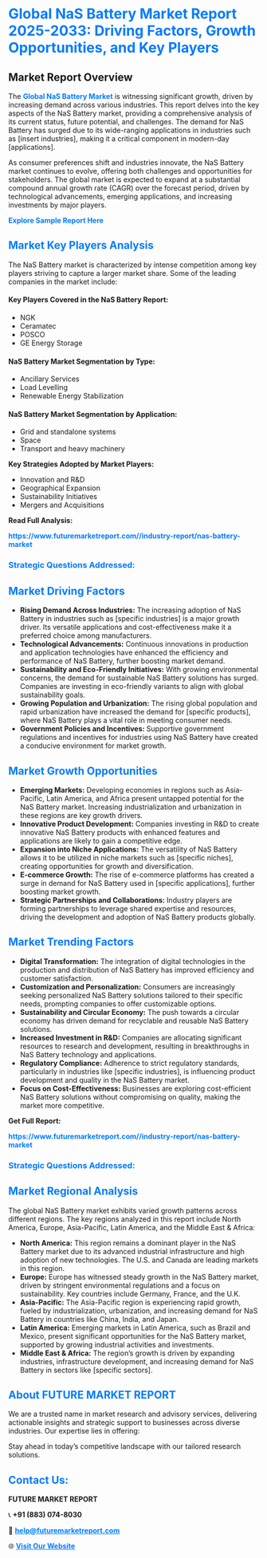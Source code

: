 <h1 style="color: #007BFF;">Global NaS Battery Market Report 2025-2033: Driving Factors, Growth Opportunities, and Key Players</h1>

<section id="overview">
<h2>Market Report Overview</h2>
<p>The <a href="https://www.futuremarketreport.com//industry-report/nas-battery-market" style="color: #007BFF; text-decoration: none;"><strong>Global NaS Battery Market</strong></a> is witnessing significant growth, driven by increasing demand across various industries. This report delves into the key aspects of the NaS Battery market, providing a comprehensive analysis of its current status, future potential, and challenges. The demand for NaS Battery has surged due to its wide-ranging applications in industries such as [insert industries], making it a critical component in modern-day [applications].</p>
<p>As consumer preferences shift and industries innovate, the NaS Battery market continues to evolve, offering both challenges and opportunities for stakeholders. The global market is expected to expand at a substantial compound annual growth rate (CAGR) over the forecast period, driven by technological advancements, emerging applications, and increasing investments by major players.</p>
</section>

<section id="overview">
<p><a href="https://www.futuremarketreport.com//request-sample/reportId=76554" style="color: #007BFF; text-decoration: none;"><strong>Explore Sample Report Here</strong></a></p>
</section>

<section id="key-players">
<h2 style="color: #007BFF;">Market Key Players Analysis</h2>
<p>The NaS Battery market is characterized by intense competition among key players striving to capture a larger market share. Some of the leading companies in the market include:</p>
<h4>Key Players Covered in the NaS Battery Report:</h4>
<ul><li>NGK</li><li>Ceramatec</li><li>POSCO</li><li>GE Energy Storage</li></ul>
<h4>NaS Battery Market Segmentation by Type:</h4>
<ul><li>Ancillary Services</li><li>Load Levelling</li><li>Renewable Energy Stabilization</li></ul>

<h4>NaS Battery Market Segmentation by Application:</h4>
<ul><li>Grid and standalone systems</li><li>Space</li><li>Transport and heavy machinery</li></ul>
<p><strong>Key Strategies Adopted by Market Players:</strong></p>
<ul>
<li>Innovation and R&D</li>
<li>Geographical Expansion</li>
<li>Sustainability Initiatives</li>
<li>Mergers and Acquisitions</li>
</ul>
</section>

<section>
<p><strong>Read Full Analysis: </strong></p><a href="https://www.futuremarketreport.com//industry-report/nas-battery-market" style="color: #007BFF; text-decoration: none;"><strong>https://www.futuremarketreport.com//industry-report/nas-battery-market</strong></a>
<h3 style="color: #007BFF;">Strategic Questions Addressed:</h3>
</section>

<section id="driving-factors">
<h2 style="color: #007BFF;">Market Driving Factors</h2>
<ul>
<li><strong>Rising Demand Across Industries:</strong> The increasing adoption of NaS Battery in industries such as [specific industries] is a major growth driver. Its versatile applications and cost-effectiveness make it a preferred choice among manufacturers.</li>
<li><strong>Technological Advancements:</strong> Continuous innovations in production and application technologies have enhanced the efficiency and performance of NaS Battery, further boosting market demand.</li>
<li><strong>Sustainability and Eco-Friendly Initiatives:</strong> With growing environmental concerns, the demand for sustainable NaS Battery solutions has surged. Companies are investing in eco-friendly variants to align with global sustainability goals.</li>
<li><strong>Growing Population and Urbanization:</strong> The rising global population and rapid urbanization have increased the demand for [specific products], where NaS Battery plays a vital role in meeting consumer needs.</li>
<li><strong>Government Policies and Incentives:</strong> Supportive government regulations and incentives for industries using NaS Battery have created a conducive environment for market growth.</li>
</ul>
</section>

<section id="growth-opportunities">
<h2 style="color: #007BFF;">Market Growth Opportunities</h2>
<ul>
<li><strong>Emerging Markets:</strong> Developing economies in regions such as Asia-Pacific, Latin America, and Africa present untapped potential for the NaS Battery market. Increasing industrialization and urbanization in these regions are key growth drivers.</li>
<li><strong>Innovative Product Development:</strong> Companies investing in R&D to create innovative NaS Battery products with enhanced features and applications are likely to gain a competitive edge.</li>
<li><strong>Expansion into Niche Applications:</strong> The versatility of NaS Battery allows it to be utilized in niche markets such as [specific niches], creating opportunities for growth and diversification.</li>
<li><strong>E-commerce Growth:</strong> The rise of e-commerce platforms has created a surge in demand for NaS Battery used in [specific applications], further boosting market growth.</li>
<li><strong>Strategic Partnerships and Collaborations:</strong> Industry players are forming partnerships to leverage shared expertise and resources, driving the development and adoption of NaS Battery products globally.</li>
</ul>
</section>

<section id="trending-factors">
<h2 style="color: #007BFF;">Market Trending Factors</h2>
<ul>
<li><strong>Digital Transformation:</strong> The integration of digital technologies in the production and distribution of NaS Battery has improved efficiency and customer satisfaction.</li>
<li><strong>Customization and Personalization:</strong> Consumers are increasingly seeking personalized NaS Battery solutions tailored to their specific needs, prompting companies to offer customizable options.</li>
<li><strong>Sustainability and Circular Economy:</strong> The push towards a circular economy has driven demand for recyclable and reusable NaS Battery solutions.</li>
<li><strong>Increased Investment in R&D:</strong> Companies are allocating significant resources to research and development, resulting in breakthroughs in NaS Battery technology and applications.</li>
<li><strong>Regulatory Compliance:</strong> Adherence to strict regulatory standards, particularly in industries like [specific industries], is influencing product development and quality in the NaS Battery market.</li>
<li><strong>Focus on Cost-Effectiveness:</strong> Businesses are exploring cost-efficient NaS Battery solutions without compromising on quality, making the market more competitive.</li>
</ul>
</section>

<section>
<p><strong>Get Full Report: </strong></p><a href="https://www.futuremarketreport.com//industry-report/nas-battery-market" style="color: #007BFF; text-decoration: none;"><strong>https://www.futuremarketreport.com//industry-report/nas-battery-market</strong></a>
<h3 style="color: #007BFF;">Strategic Questions Addressed:</h3>
</section>


<section id="regional-analysis">
<h2 style="color: #007BFF;">Market Regional Analysis</h2>
<p>The global NaS Battery market exhibits varied growth patterns across different regions. The key regions analyzed in this report include North America, Europe, Asia-Pacific, Latin America, and the Middle East & Africa:</p>
<ul>
<li><strong>North America:</strong> This region remains a dominant player in the NaS Battery market due to its advanced industrial infrastructure and high adoption of new technologies. The U.S. and Canada are leading markets in this region.</li>
<li><strong>Europe:</strong> Europe has witnessed steady growth in the NaS Battery market, driven by stringent environmental regulations and a focus on sustainability. Key countries include Germany, France, and the U.K.</li>
<li><strong>Asia-Pacific:</strong> The Asia-Pacific region is experiencing rapid growth, fueled by industrialization, urbanization, and increasing demand for NaS Battery in countries like China, India, and Japan.</li>
<li><strong>Latin America:</strong> Emerging markets in Latin America, such as Brazil and Mexico, present significant opportunities for the NaS Battery market, supported by growing industrial activities and investments.</li>
<li><strong>Middle East & Africa:</strong> The region’s growth is driven by expanding industries, infrastructure development, and increasing demand for NaS Battery in sectors like [specific sectors].</li>
</ul>
</section>

<footer>
<h2 style="color: #007BFF;">About FUTURE MARKET REPORT</h2>
<p>We are a trusted name in market research and advisory services, delivering actionable insights and strategic support to businesses across diverse industries. Our expertise lies in offering:</p>

<p>Stay ahead in today’s competitive landscape with our tailored research solutions.</p>

<h2 style="color: #007BFF;">Contact Us:</h2>
<p><strong>FUTURE MARKET REPORT</strong></p>
<p>📞 <strong>+91 (883) 074-8030</strong></p>
<p>📧 <strong><a href="mailto:help@futuremarketreport.com" style="color: #007BFF;">help@futuremarketreport.com</a></strong></p>
<p>🌐 <strong><a href="https://www.futuremarketreport.com/" style="color: #007BFF;">Visit Our Website</a></strong></p>
</footer>